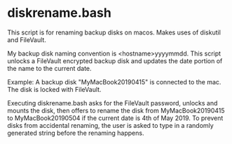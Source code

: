 # diskrename.bash
This script is for renaming backup disks on macos. Makes uses of diskutil and FileVault.

My backup disk naming convention is \<hostname\>yyyymmdd. This script unlocks a FileVault encrypted backup disk and updates the date
portion of the name to the current date.

Example: A backup disk "MyMacBook20190415" is connected to the mac. The disk is locked with FileVault.

Executing diskrename.bash asks for the FileVault password, unlocks and mounts the disk, then offers to rename the disk from
MyMacBook20190415 to MyMacBook20190504 if the current date is 4th of May 2019. To prevent disks from accidental renaming,
the user is asked to type in a randomly generated string before the renaming happens.
